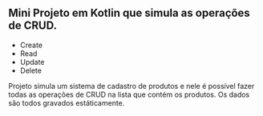 ## Mini Projeto em Kotlin que simula as operações de CRUD.

+ Create
+ Read
+ Update
+ Delete


Projeto simula um sistema de cadastro de produtos e nele é possível fazer todas as operações de CRUD na lista que contém os produtos. Os dados são todos gravados estáticamente.